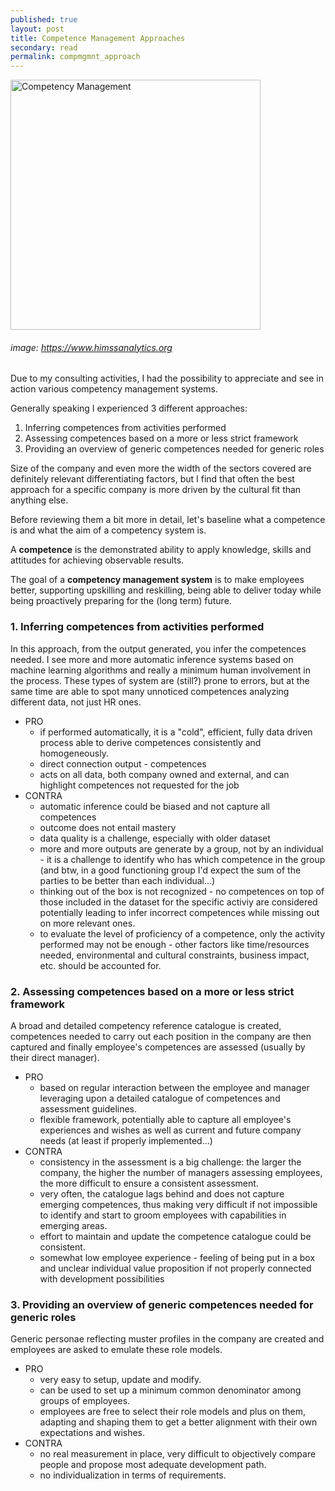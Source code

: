 ```yaml
---
published: true
layout: post
title: Competence Management Approaches
secondary: read
permalink: compmgmnt_approach
---
```


<img src="https://www.himssanalytics.org/sites/himssanalytics/files/styles/news_detail/public/recipe-for-healthcare-analytics-ingredient-4-analytics-competency.png?" alt="Competency Management" width="400"/>

###### image: https://www.himssanalytics.org


Due to my consulting activities, I had the possibility to appreciate and see in action various competency management systems.

Generally speaking I experienced 3 different approaches:

1. Inferring competences from activities performed
2. Assessing competences based on a more or less strict framework
3. Providing an overview of generic competences needed for generic roles

Size of the company and even more the width of the sectors covered are definitely relevant differentiating factors, but I find that often the best approach for a specific company is more driven by the cultural fit than anything else.

Before reviewing them a bit more in detail, let's baseline what a competence is and what the aim of a competency system is. 

A **competence** is the demonstrated ability to apply knowledge, skills and attitudes for achieving observable results.

The goal of a **competency management system** is to make employees better, supporting upskilling and reskilling, being able to deliver today while being proactively preparing for the (long term) future.


### 1. Inferring competences from activities performed
In this approach, from the output generated, you infer the competences needed.
I see more and more automatic inference systems based on machine learning algorithms and really a minimum human involvement in the process. These types of system are (still?) prone to errors, but at the same time are able to spot many unnoticed competences analyzing different data, not just HR ones.  
- PRO
    - if performed automatically, it is a "cold", efficient, fully data driven process able to derive competences consistently and homogeneously.
    - direct connection output - competences
    - acts on all data, both company owned and external, and can highlight competences not requested for the job
- CONTRA
    - automatic inference could be biased and not capture all competences
    - outcome does not entail mastery
    - data quality is a challenge, especially with older dataset
    - more and more outputs are generate by a group, not by an individual - it is a challenge to identify who has which competence in the group (and btw, in a good functioning group I'd expect the sum of the parties to be better than each individual...)
    - thinking out of the box is not recognized - no competences on top of those included in the dataset for the specific activiy are considered potentially leading to infer incorrect competences while missing out on more relevant ones.
    - to evaluate the level of proficiency of a competence, only the activity performed may not be enough - other factors like time/resources needed, environmental and cultural constraints, business impact, etc. should be accounted for.
### 2. Assessing competences based on a more or less strict framework
A broad and detailed competency reference catalogue is created, competences needed to carry out each position in the company are then captured and finally employee's competences are assessed (usually by their direct manager). 
- PRO
    - based on regular interaction between the employee and manager leveraging upon a detailed catalogue of competences and assessment guidelines.
    - flexible framework, potentially able to capture all employee's experiences and wishes as well as current and future company needs (at least if properly implemented...)
- CONTRA
    - consistency in the assessment is a big challenge: the larger the company, the higher the number of managers assessing employees, the more difficult to ensure a consistent assessment.
    - very often, the catalogue lags behind and does not capture emerging competences, thus making very difficult if not impossible to identify and start to groom employees with capabilities in emerging areas.
    - effort to maintain and update the competence catalogue could be consistent.
    - somewhat low employee experience - feeling of being put in a box and unclear individual value proposition if not properly connected with development possibilities
### 3. Providing an overview of generic competences needed for generic roles
Generic personae reflecting muster profiles in the company are created and employees are asked to emulate these role models.
- PRO
    - very easy to setup, update and modify.
    - can be used to set up a minimum common denominator among groups of employees.
    - employees are free to select their role models and plus on them, adapting and shaping them to get a better alignment with their own expectations and wishes. 
- CONTRA
    - no real measurement in place, very difficult to objectively compare people and propose most adequate development path.
    - no individualization in terms of requirements.